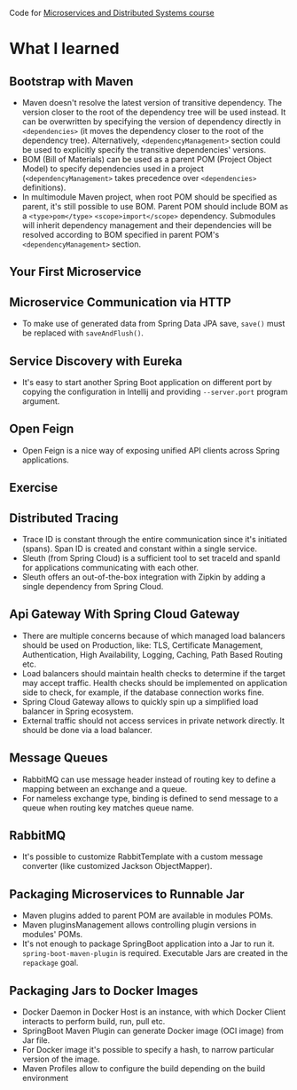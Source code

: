Code for [Microservices and Distributed Systems course](https://app.amigoscode.com/p/microservices)

# What I learned

## Bootstrap with Maven

- Maven doesn't resolve the latest version of transitive dependency. The version closer to the root of the dependency
  tree will be used instead. It can be overwritten by specifying the version of dependency directly
  in `<dependencies>` (it moves the dependency closer to the root of the dependency tree).
  Alternatively, `<dependencyManagement>` section could be used to explicitly specify the transitive dependencies'
  versions.
- BOM (Bill of Materials) can be used as a parent POM (Project Object Model) to specify dependencies used in a
  project (`<dependencyManagement>` takes precedence over `<dependencies>` definitions).
- In multimodule Maven project, when root POM should be specified as parent, it's still possible
  to use BOM. Parent POM should include BOM as a `<type>pom</type>` `<scope>import</scope>` dependency. Submodules will
  inherit dependency management and their dependencies will be resolved according to BOM specified in parent
  POM's `<dependencyManagement>` section.

## Your First Microservice

## Microservice Communication via HTTP

- To make use of generated data from Spring Data JPA save, `save()` must be replaced with `saveAndFlush()`.

## Service Discovery with Eureka

- It's easy to start another Spring Boot application on different port by copying the configuration in Intellij and
  providing `--server.port` program argument.

## Open Feign

- Open Feign is a nice way of exposing unified API clients across Spring applications.

## Exercise

## Distributed Tracing

- Trace ID is constant through the entire communication since it's initiated (spans). Span ID is created and constant
  within a single service.
- Sleuth (from Spring Cloud) is a sufficient tool to set traceId and spanId for applications communicating with each
  other.
- Sleuth offers an out-of-the-box integration with Zipkin by adding a single dependency from Spring Cloud.

## Api Gateway With Spring Cloud Gateway

- There are multiple concerns because of which managed load balancers should be used on Production, like: TLS,
  Certificate Management, Authentication, High Availability, Logging, Caching, Path Based Routing etc.
- Load balancers should maintain health checks to determine if the target may accept traffic. Health checks should be
  implemented on application side to check, for example, if the database connection works fine.
- Spring Cloud Gateway allows to quickly spin up a simplified load balancer in Spring ecosystem.
- External traffic should not access services in private network directly. It should be done via a load balancer.

## Message Queues

- RabbitMQ can use message header instead of routing key to define a mapping between an exchange and a queue.
- For nameless exchange type, binding is defined to send message to a queue when routing key matches queue name.

## RabbitMQ

- It's possible to customize RabbitTemplate with a custom message converter (like customized Jackson ObjectMapper).

## Packaging Microservices to Runnable Jar

- Maven plugins added to parent POM are available in modules POMs.
- Maven pluginsManagement allows controlling plugin versions in modules' POMs.
- It's not enough to package SpringBoot application into a Jar to run it. `spring-boot-maven-plugin` is required.
  Executable Jars are created in the `repackage` goal.

## Packaging Jars to Docker Images

- Docker Daemon in Docker Host is an instance, with which Docker Client interacts to perform build, run, pull etc.
- SpringBoot Maven Plugin can generate Docker image (OCI image) from Jar file.
- For Docker image it's possible to specify a hash, to narrow particular version of the image.
- Maven Profiles allow to configure the build depending on the build environment